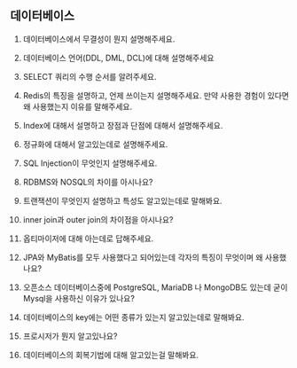 ## 데이터베이스

1. 데이터베이스에서 무결성이 뭔지 설명해주세요.

2. 데이터베이스 언어(DDL, DML, DCL)에 대해 설명해주세요

3. SELECT 쿼리의 수행 순서를 알려주세요.

4. Redis의 특징을 설명하고, 언제 쓰이는지 설명해주세요. 만약 사용한 경험이 있다면 왜 사용했는지 이유를 말해주세요.

5. Index에 대해서 설명하고 장점과 단점에 대해서 설명해주세요.

6. 정규화에 대해서 알고있는데로 설명해주세요.

7. SQL Injection이 무엇인지 설명해주세요.

8. RDBMS와 NOSQL의 차이를 아시나요?

9. 트랜잭션이 무엇인지 설명하고 특성도 알고있는데로 말해봐요.

10. inner join과 outer join의 차이점을 아시나요?

11. 옵티마이저에 대해 아는데로 답해주세요.

12. JPA와 MyBatis를 모두 사용했다고 되어있는데 각자의 특징이 무엇이며 왜 사용했나요?

13. 오픈소스 데이터베이스중에 PostgreSQL, MariaDB 나 MongoDB도 있는데 굳이 Mysql을 사용하신 이유가 있나요?

14. 데이터베이스의 key에는 어떤 종류가 있는지 알고있는데로 말해봐요.

15. 프로시저가 뭔지 알고있나요?

16. 데이터베이스의 회복기법에 대해 알고있는걸 말해봐요.
